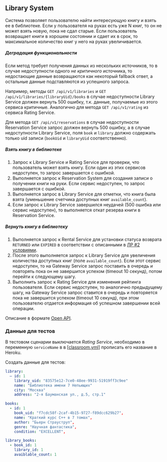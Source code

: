 ## Library System

Система позволяет пользователю найти интересующую книгу и взять ее в библиотеке. Если у пользователя на руках есть уже N
книг, то он не может взять новую, пока не сдал старые. Если пользователь возвращает книги в хорошем состоянии и сдает их
в срок, то максимальное количество книг у него на руках увеличивается.

##### Деградация функциональности

Если метод требует получения данных из нескольких источников, то в случае недоступности одного _не критичного_
источника, то недостающие данные возвращаются как некоторый fallback ответ, а остальные данные подставляются из
успешного запроса.

Например, методы `GET /api/v1/libraries` и `GET /api/v1/libraries/{libraryUid}/books` в случае недоступности Library
Service должен вернуть 500 ошибку, т.к. данные, получаемые из этого сервиса критичные. Аналогично для
метода `GET /api/v1/rating` из сервиса Rating Service.

Для метода `GET /api/v1/reservations` в случае недоступности Reservation Service запрос должен вернуть 500 ошибку, а в
случае недоступности Library Service, поля `book` и `library` должно содержать только uid записи (`bookUid`
и `libraryUid` соответственно).

##### Взять книгу в библиотеке

1. Запрос к Library Service и Rating Service для проверки, что пользователь может взять книгу. Если один из этих
   сервисов недоступен, то запрос завершается с ошибкой.
1. Выполняется запрос к Reservation System для создания записи о получении книги на руки. Если сервис недоступен, то
   запрос завершается с ошибкой.
1. Выполняется запрос в Library Service для отметки, что книга была взята (уменьшение счетчика доступных
   книг `available_count`).
1. Если запрос к Library Service завершился неудачей (500 ошибка или сервис недоступен), то выполняется откат резерва
   книги в Reservation Service.

##### Вернуть книгу в библиотеку

1. Выполняется запрос к Rental Service для установки статуса возврата `RETURNED` или `EXPIRED` в соответствии с
   описанными в [ЛР #2 условиями](https://github.com/bmstu-rsoi/lab2-template/blob/master/v4/README.md).
1. После этого выполняется запрос к Library Service для увеличения количества доступных книг (поле `available_count`).
   Если этот сервис недоступен, то на Gateway Service запрос поставить в очередь и повторять пока он не завершится
   успехом (timeout 10 секунд), потом перейти к следующему шагу.
1. Выполнить запрос к Rating Service для изменения рейтинга пользователя. Если сервис недоступен, то аналогично
   предыдущему шагу, на Gateway Service запрос ставится в очередь и повторяется пока не завершится успехом (timeout 10
   секунд), при этом пользователю отдается информация об успешном завершении всей операции.

Описание в формате [Open API](%5Binst%5D%5Bv4%5D%20Library%20System.yml).

### Данные для тестов

В тестовом сценарии выключается _Rating Service_, необходимо в переменную `serviceName` в
в [[classroom.yml](../../../.github/workflows/classroom.yml)] прописать его название в Heroku.

Создать данные для тестов:

```yaml
library:
  – id: 1
    library_uid: "83575e12-7ce0-48ee-9931-51919ff3c9ee"
    name: "Библиотека имени 7 Непьющих"
    city: "Москва"
    address: "2-я Бауманская ул., д.5, стр.1"

books:
  - id: 1
    book_uid: "f7cdc58f-2caf-4b15-9727-f89dcc629b27",
    name: "Краткий курс C++ в 7 томах",
    author: "Бьерн Страуструп",
    genre: "Научная фантастика",
    condition: "EXCELLENT",

library_books:
  - book_id: 1
    library_id: 1
    avaiblable_count: 1
```